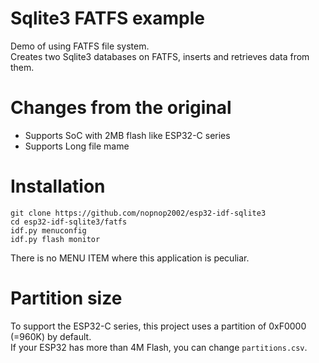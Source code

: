 # Sqlite3 FATFS example
Demo of using FATFS file system.   
Creates two Sqlite3 databases on FATFS, inserts and retrieves data from them.

# Changes from the original   
- Supports SoC with 2MB flash like ESP32-C series   
- Supports Long file mame   

# Installation
```
git clone https://github.com/nopnop2002/esp32-idf-sqlite3
cd esp32-idf-sqlite3/fatfs
idf.py menuconfig
idf.py flash monitor
```

There is no MENU ITEM where this application is peculiar.


# Partition size
To support the ESP32-C series, this project uses a partition of 0xF0000 (=960K) by default.   
If your ESP32 has more than 4M Flash, you can change ```partitions.csv```.   


